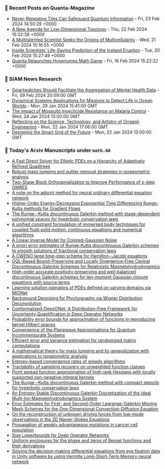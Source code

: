 ### 📝 Recent Posts on Quanta-Magazine
<!-- quanta starts -->
* <a href="https://www.quantamagazine.org/never-repeating-tiles-can-safeguard-quantum-information-20240223/">Never-Repeating Tiles Can Safeguard Quantum Information</a> - Fri, 23 Feb 2024 14:50:29 +0000
* <a href="https://www.quantamagazine.org/a-new-agenda-for-low-dimensional-topology-20240222/">A New Agenda for Low-Dimensional Topology</a> - Thu, 22 Feb 2024 15:32:38 +0000
* <a href="https://www.quantamagazine.org/a-multitalented-scientist-seeks-the-origins-of-multicellularity-20240221/">A Multitalented Scientist Seeks the Origins of Multicellularity</a> - Wed, 21 Feb 2024 15:16:55 +0000
* <a href="https://www.quantamagazine.org/inside-scientists-life-saving-prediction-of-the-iceland-eruption-20240220/">Inside Scientists’ Life-Saving Prediction of the Iceland Eruption</a> - Tue, 20 Feb 2024 15:27:49 +0000
* <a href="https://www.quantamagazine.org/quanta-relaunches-hyperjumps-math-game-20240216/">Quanta Relaunches Hyperjumps Math Game</a> - Fri, 16 Feb 2024 15:22:22 +0000
<!-- quanta ends -->

### 📝 SIAM News Research
<!-- siam-news starts -->
* <a href="https://sinews.siam.org/Details-Page/smartwatches-should-facilitate-the-aggregation-of-mental-health-data">Smartwatches Should Facilitate the Aggregation of Mental Health Data</a> - Fri, 09 Feb 2024 20:09:00 GMT
* <a href="https://sinews.siam.org/Details-Page/dynamical-systems-applications-for-missions-to-detect-life-in-ocean-worlds">Dynamical Systems Applications for Missions to Detect Life in Ocean Worlds</a> - Mon, 29 Jan 2024 15:41:00 GMT
* <a href="https://sinews.siam.org/Details-Page/the-impact-of-mosquito-insecticide-resistance-on-malaria-control">The Impact of Mosquito Insecticide Resistance on Malaria Control</a> - Wed, 24 Jan 2024 13:00:00 GMT
* <a href="https://sinews.siam.org/Details-Page/reflecting-on-the-science-technology-and-artistry-of-origami-engineering">Reflecting on the Science, Technology, and Artistry of Origami Engineering</a> - Mon, 22 Jan 2024 17:06:00 GMT
* <a href="https://sinews.siam.org/Details-Page/designing-the-smart-grid-of-the-future">Designing the Smart Grid of the Future</a> - Mon, 22 Jan 2024 13:00:00 GMT
<!-- siam-news ends -->

### 📝 Today's Arxiv Manuscripts under ``math.NA``
<!-- arxiv-math-na starts -->
* <a href="https://arxiv.org/abs/2402.14936">A Fast Direct Solver for Elliptic PDEs on a Hierarchy of Adaptively Refined Quadtrees</a>
* <a href="https://arxiv.org/abs/2402.14956">Robust mass lumping and outlier removal strategies in isogeometric analysis</a>
* <a href="https://arxiv.org/abs/2402.15033">Two-Stage Block Orthogonalization to Improve Performance of $s$-step GMRES</a>
* <a href="https://arxiv.org/abs/2402.15141">A note on the adjoint method for neural ordinary differential equation network</a>
* <a href="https://arxiv.org/abs/2402.15142">Higher-Order Energy-Decreasing Exponential Time Differencing Runge-Kutta methods for Gradient Flows</a>
* <a href="https://arxiv.org/abs/2402.15150">The Runge--Kutta discontinuous Galerkin method with stage-dependent polynomial spaces for hyperbolic conservation laws</a>
* <a href="https://arxiv.org/abs/2402.15161">A unified constraint formulation of immersed body techniques for coupled fluid-solid motion: continuous equations and numerical algorithms</a>
* <a href="https://arxiv.org/abs/2402.15184">A Linear Inverse Model for Colored-Gaussian Noise</a>
* <a href="https://arxiv.org/abs/2402.15361">A priori error estimates of Runge-Kutta discontinuous Galerkin schemes to smooth solutions of fractional conservation laws</a>
* <a href="https://arxiv.org/abs/2402.15367">A CWENO large time-step scheme for Hamilton--Jacobi equations</a>
* <a href="https://arxiv.org/abs/2402.15437">GQL-Based Bound-Preserving and Locally Divergence-Free Central Discontinuous Galerkin Schemes for Relativistic Magnetohydrodynamics</a>
* <a href="https://arxiv.org/abs/2402.15446">High-order accurate positivity-preserving and well-balanced discontinuous Galerkin schemes for ten-moment Gaussian closure equations with source terms</a>
* <a href="https://arxiv.org/abs/2402.15097">Learning solution operators of PDEs defined on varying domains via MIONet</a>
* <a href="https://arxiv.org/abs/2402.15353">Background Denoising for Ptychography via Wigner Distribution Deconvolution</a>
* <a href="https://arxiv.org/abs/2402.15406">Conformalized-DeepONet: A Distribution-Free Framework for Uncertainty Quantification in Deep Operator Networks</a>
* <a href="https://arxiv.org/abs/2003.12801">Probability error bounds for approximation of functions in reproducing kernel Hilbert spaces</a>
* <a href="https://arxiv.org/abs/2204.00994">Convergence of the Planewave Approximations for Quantum Incommensurate Systems</a>
* <a href="https://arxiv.org/abs/2207.06342">Efficient error and variance estimation for randomized matrix computations</a>
* <a href="https://arxiv.org/abs/2212.03614">A mathematical theory for mass lumping and its generalization with applications to isogeometric analysis</a>
* <a href="https://arxiv.org/abs/2304.13332">Entropy-based convergence rates of greedy algorithms</a>
* <a href="https://arxiv.org/abs/2304.14169">Tractability of sampling recovery on unweighted function classes</a>
* <a href="https://arxiv.org/abs/2307.03349">Point spread function approximation of high rank Hessians with locally supported non-negative integral kernels</a>
* <a href="https://arxiv.org/abs/2307.06471">The Runge--Kutta discontinuous Galerkin method with compact stencils for hyperbolic conservation laws</a>
* <a href="https://arxiv.org/abs/2402.14615">An Entropy-Stable Discontinuous Galerkin Discretization of the Ideal Multi-Ion Magnetohydrodynamics System</a>
* <a href="https://arxiv.org/abs/2402.14691">Error Estimates for First- and Second-Order Lagrange-Galerkin Moving Mesh Schemes for the One-Dimensional Convection-Diffusion Equation</a>
* <a href="https://arxiv.org/abs/2208.00541">On the reconstruction of unknown driving forces from low-mode observations in the 2D Navier-Stokes Equations</a>
* <a href="https://arxiv.org/abs/2302.06573">Propagation of weakly advantageous mutations in cancer cell population</a>
* <a href="https://arxiv.org/abs/2308.06338">Size Lowerbounds for Deep Operator Networks</a>
* <a href="https://arxiv.org/abs/2402.06956">Uniform enclosures for the phase and zeros of Bessel functions and their derivatives</a>
* <a href="https://arxiv.org/abs/2402.13027">Solving the decision-making differential equations from eye fixation data in Unity software by using Hermite Long-Short-Term Memory neural network</a>
<!-- arxiv-math-na ends -->
